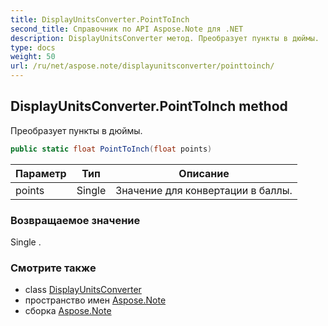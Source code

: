 ```yaml
---
title: DisplayUnitsConverter.PointToInch
second_title: Справочник по API Aspose.Note для .NET
description: DisplayUnitsConverter метод. Преобразует пункты в дюймы.
type: docs
weight: 50
url: /ru/net/aspose.note/displayunitsconverter/pointtoinch/
---
```

## DisplayUnitsConverter.PointToInch method

Преобразует пункты в дюймы.

```csharp
public static float PointToInch(float points)
```

| Параметр | Тип | Описание |
| --- | --- | --- |
| points | Single | Значение для конвертации в баллы. |

### Возвращаемое значение

Single .

### Смотрите также

* class [DisplayUnitsConverter](../)
* пространство имен [Aspose.Note](../../displayunitsconverter/)
* сборка [Aspose.Note](../../../)


